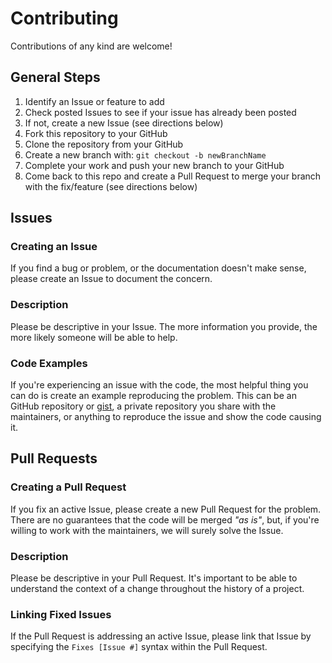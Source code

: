 # Contributing
Contributions of any kind are welcome!

## General Steps
1. Identify an Issue or feature to add 
2. Check posted Issues to see if your issue has already been posted
3. If not, create a new Issue (see directions below)
4. Fork this repository to your GitHub
5. Clone the repository from your GitHub
6. Create a new branch with: `git checkout -b newBranchName` 
7. Complete your work and push your new branch to your GitHub
8. Come back to this repo and create a Pull Request to merge your branch with the fix/feature (see directions below)

## Issues

### Creating an Issue
If you find a bug or problem, or the documentation doesn't make sense, please create an Issue to document the concern.

### Description
Please be descriptive in your Issue. The more information you provide, the more likely someone will be able to help.

### Code Examples
If you're experiencing an issue with the code, the most helpful thing you can do is create an example reproducing the problem. This can be an GitHub repository or [gist](https://gist.github.com/), a private repository you share with the maintainers, or anything to reproduce the issue and show the code causing it.

## Pull Requests

### Creating a Pull Request
If you fix an active Issue, please create a new Pull Request for the problem. There are no guarantees that the code will be merged _"as is"_, but, if you're willing to work with the maintainers, we will surely solve the Issue.

### Description
Please be descriptive in your Pull Request. It's important to be able to understand the context of a change throughout the history of a project.

### Linking Fixed Issues
If the Pull Request is addressing an active Issue, please link that Issue by specifying the `Fixes [Issue #]` syntax within the Pull Request.
